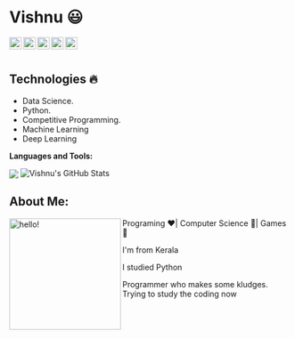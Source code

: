  # Vishnu :smiley:


  
  
  <img align="left" alt="Vishnu's Linkdein" width="22px" src="https://cdn.jsdelivr.net/npm/simple-icons@v3/icons/linkedin.svg" />

  <img align="left" alt="Vishnu's Github" width="22px" src="https://cdn.jsdelivr.net/npm/simple-icons@v3/icons/github.svg" />

  <img align="left" alt="Vishnu's Instagram" width="22px" src="https://cdn.jsdelivr.net/npm/simple-icons@v3/icons/instagram.svg" />

  <img align="left" alt="Vishnu's Facebook" width="22px" src="https://cdn.jsdelivr.net/npm/simple-icons@v3/icons/facebook.svg" />

  <img align="left" alt="Vishnu's Medium" width="22px" src="https://cdn.jsdelivr.net/npm/simple-icons@v3/icons/medium.svg" />


<br/>
<br/>



## Technologies :fire:
- Data Science.
- Python.
- Competitive Programming.
- Machine Learning
- Deep Learning

**Languages and Tools:**  

<img align="center" src="https://github-readme-stats.vercel.app/api/top-langs/?username=Vichu143&theme=radical&hide=glsl,python" />
<img src="https://github-readme-stats.vercel.app/api?username=Vichu143&&show_icons=true&theme=radical&line_height=27&v=5" alt="Vishnu's GitHub Stats" />

## About Me:

<p>
  <img width="200" alt="hello!" align="left" src="https://giffiles.alphacoders.com/956/9562.gif">
</p>
Programing ❤️| Computer Science 💙| Games 💚

I'm from Kerala

I studied Python 


Programmer who makes some kludges.
Trying to study the coding now

